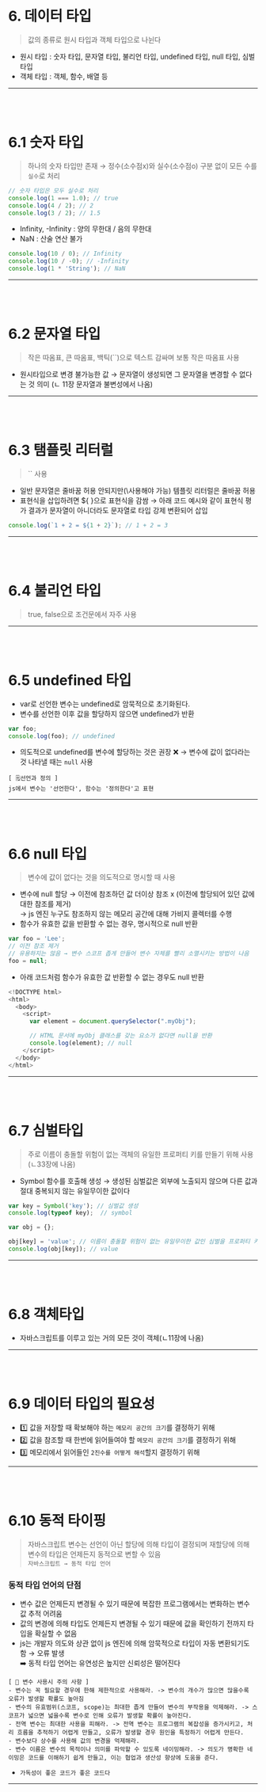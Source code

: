 # 6. 데이터 타입
> 값의 종류로 원시 타입과 객체 타입으로 나뉜다
+ 원시 타입 : 숫자 타입, 문자열 타입, 불리언 타입, undefined 타입, null 타입, 심벌 타입
+ 객체 타입 : 객체, 함수, 배열 등
___
<br/><br/>
# 6.1 숫자 타입
> 하나의 숫자 타입만 존재 → 정수(소수점x)와 실수(소수점o) 구분 없이 모든 수를 `실수`로 처리 
```js
// 숫자 타입은 모두 실수로 처리
console.log(1 === 1.0); // true
console.log(4 / 2); // 2
console.log(3 / 2); // 1.5
```
+ Infinity, -Infinity : 양의 무한대 / 음의 무한대
+ NaN : 산술 연산 불가
```js
console.log(10 / 0); // Infinity
console.log(10 / -0); // -Infinity
console.log(1 * 'String'); // NaN
```
___
<br/><br/>
# 6.2 문자열 타입
> 작은 따옴표, 큰 따옴표, 백틱(``)으로 텍스트 감싸며 보통 작은 따옴표 사용
+ 원시타입으로 변경 불가능한 값 → 문자열이 생성되면 그 문자열을 변경할 수 없다는 것 의미 (ㄴ 11장 문자열과 불변성에서 나옴)
___
<br/><br/>
# 6.3 탬플릿 리터럴
> `` 사용
+ 일반 문자열은 줄바꿈 허용 안되지만(\사용해야 가능) 템플릿 리터럴은 줄바꿈 허용
+ 표현식을 삽입하려면 ${ }으로 표현식을 감쌈 → 아래 코드 예시와 같이 표현식 평가 결과가 문자열이 아니더라도 문자열로 타입 강제 변환되어 삽입
```js
console.log(`1 + 2 = ${1 + 2}`); // 1 + 2 = 3
```
___
<br/><br/>
# 6.4 불리언 타입
> true, false으로 조건문에서 자주 사용
___
<br/><br/>
# 6.5 undefined 타입 
+ var로 선언한 변수는 undefined로 암묵적으로 초기화된다.
+ 변수를 선언한 이후 값을 할당하지 않으면 undefined가 반환
```js
var foo;
console.log(foo); // undefined
```
+ 의도적으로 undefined를 변수에 할당하는 것은 권장 ❌ → 변수에 값이 없다라는 것 나타낼 때는 `null` 사용
```
[ 🗒️선언과 정의 ]
js에서 변수는 '선언한다', 함수는 '정의한다'고 표현 
```
___
<br/><br/>
# 6.6 null 타입
> 변수에 값이 없다는 것을 의도적으로 명시할 때 사용 
+ 변수에 null 할당 → 이전에 참조하던 값 더이상 참조 x (이전에 할당되어 있던 값에 대한 참조를 제거)<br/>
  → js 엔진 누구도 참조하지 않는 메모리 공간에 대해 가비지 콜렉터를 수행
+ 함수가 유효한 값을 반환할 수 없는 경우, 명시적으로 null 반환
```js
var foo = 'Lee';
// 이전 참조 제거
// 유용하지는 않음 → 변수 스코프 좁게 만들어 변수 자체를 빨리 소멸시키는 방법이 나음
foo = null;
```
+ 아래 코드처럼 함수가 유효한 값 반환할 수 없는 경우도 null 반환
```js
<!DOCTYPE html>
<html>
  <body>
    <script>
      var element = document.querySelector(".myObj");

      // HTML 문서에 myObj 클래스를 갖는 요소가 없다면 null을 반환
      console.log(element); // null
    </script>
  </body>
</html>
```
___
<br/><br/>
# 6.7 심벌타입
> 주로 이름이 충돌할 위험이 없는 객체의 유일한 프로퍼티 키를 만들기 위해 사용 (ㄴ33장에 나옴)
+ Symbol 함수를 호출해 생성 → 생성된 심벌값은 외부에 노출되지 않으며 다른 값과 절대 중복되지 않는 유일무이한 값이다 
```js
var key = Symbol('key'); // 심벌값 생성 
console.log(typeof key);  // symbol

var obj = {};

obj[key] = 'value'; // 이름이 충돌할 위험이 없는 유일무이한 값인 심벌을 프로퍼티 키로 사용 
console.log(obj[key]); // value
```
___
<br/><br/>
# 6.8 객체타입
+ 자바스크립트를 이루고 있는 거의 모든 것이 객체(ㄴ11장에 나옴)
___
<br/><br/>
# 6.9 데이터 타입의 필요성 
+ 1️⃣ 값을 저장할 때 확보해야 하는 `메모리 공간의 크기`를 결정하기 위해
+ 2️⃣ 값을 참조할 때 한번에 읽어들여야 할 `메모리 공간의 크기`를 결정하기 위해
+ 3️⃣ 메모리에서 읽어들인 `2진수를 어떻게 해석`할지 결정하기 위해
___
<br/><br/>
# 6.10 동적 타이핑
> 자바스크립트 변수는 선언이 아닌 할당에 의해 타입이 결정되며 재할당에 의해 변수의 타입은 언제든지 동적으로 변할 수 있음<br/>
> `자바스크립트 → 동적 타입 언어`
### 동적 타입 언어의 단점
+ 변수 값은 언제든지 변경될 수 있기 때문에 복잡한 프로그램에서는 변화하는 변수 값 추적 어려움
+ 값의 변경에 의해 타입도 언제든지 변경될 수 있기 때문에 값을 확인하기 전까지 타입을 확실할 수 없음
+ js는 개발자 의도와 상관 없이 js 엔진에 의해 암묵적으로 타입이 자동 변환되기도 함 → 오류 발생<br/>
➡️ 동적 타입 언어는 유연성은 높지만 신뢰성은 떨어진다 
```
[ 📓 변수 사용시 주의 사항 ]
- 변수는 꼭 필요할 경우에 한해 제한적으로 사용해라. -> 변수의 개수가 많으면 많을수록 오류가 발생할 확률도 높아짐
- 변수의 유효범위(스코프, scope)는 최대한 좁게 만들어 변수의 부작용을 억제해라. -> 스코프가 넓으면 넓을수록 변수로 인해 오류가 발생할 확률이 높아진다.
- 전역 변수는 최대한 사용을 피해라. -> 전역 변수는 프로그램의 복잡성을 증가시키고, 처리 흐름을 추적하기 어렵게 만들고, 오류가 발생할 경우 원인을 특정하기 어렵게 만든다.
- 변수보다 상수를 사용해 값의 변경을 억제해라.
- 변수 이름은 변수의 목적이나 의미를 파악할 수 있도록 네이밍해라. -> 의도가 명확한 네이밍은 코드를 이해하기 쉽게 만들고, 이는 협업과 생산성 향상에 도움을 준다.
```
+ `가독성이 좋은 코드가 좋은 코드다`
___




